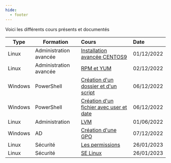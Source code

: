 ```yaml
---
hide:
  - footer
---
```


Voici les différents cours présents et documentés

| Type        | Formation             | Cours                                                                                                                               |Date      |
| ----------- | ----------------------|:------------------------------------------------------------------------------------------------------------------------------------|:---------|
|Linux        |Administration avancée |[Installation avancée CENTOS9](./Linux/Master/Administration%20avanc%C3%A9e/Installation%20avanc%C3%A9e%20CENTOS%209/Installation.md)|01/12/2022|
|Linux        |Administration avancée |[RPM et YUM](./Linux/Master/Administration%20avanc%C3%A9e/RPM-YUM/Index.md)                                                          |02/12/2022|
|Windows      |   PowerShell          |[Création d'un dossier et d'un script](./Windows/Powershell/Cr%C3%A9ation%20d'un%20dossier%2Bscript.md)                              |06/12/2022|
|Windows      |   PowerShell          |[Création d'un fichier avec user et date](./Windows/Powershell/Cr%C3%A9ation%20fichier%20avec%20user%20%2B%20date.md)                |06/12/2022|
|Linux        |   Administration      |[LVM](./Linux/Bachelor/LVM/index.md)                                                                                                 |01/06/2022|
|Windows      |   AD                  |[Création d'une GPO](./Windows/Active%20directory/GPO.md)                                                                            |07/12/2022|
|Linux        |   Sécurité            |[Les permissions](./Linux/Master/S%C3%A9curit%C3%A9/permissions.md)                                                                  |26/01/2023|
|Linux        |   Sécurité            |[SE Linux](./Linux/Master/S%C3%A9curit%C3%A9/SElinux.md)                                                                             |26/01/2023|